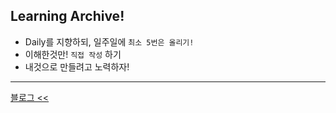 ## Learning Archive!
+ Daily를 지향하되, 일주일에 `최소 5번은 올리기!`
+ 이해한것만! `직접 작성` 하기
+ 내것으로 만들려고 노력하자!
- - - 
[블로그 <<](https://blog.naver.com/yondo123)
